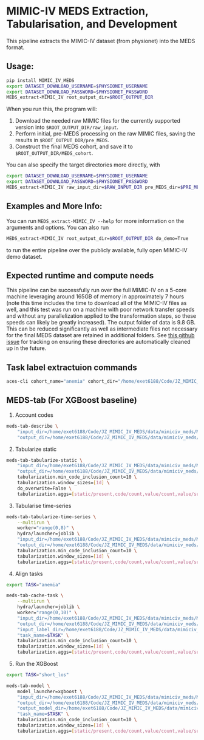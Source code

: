 # MIMIC-IV MEDS Extraction, Tabularisation, and Development

This pipeline extracts the MIMIC-IV dataset (from physionet) into the MEDS format.

## Usage:

```bash
pip install MIMIC_IV_MEDS
export DATASET_DOWNLOAD_USERNAME=$PHYSIONET_USERNAME
export DATASET_DOWNLOAD_PASSWORD=$PHYSIONET_PASSWORD
MEDS_extract-MIMIC_IV root_output_dir=$ROOT_OUTPUT_DIR
```

When you run this, the program will:

1. Download the needed raw MIMIC files for the currently supported version into
    `$ROOT_OUTPUT_DIR/raw_input`.
2. Perform initial, pre-MEDS processing on the raw MIMIC files, saving the results in
    `$ROOT_OUTPUT_DIR/pre_MEDS`.
3. Construct the final MEDS cohort, and save it to `$ROOT_OUTPUT_DIR/MEDS_cohort`.

You can also specify the target directories more directly, with

```bash
export DATASET_DOWNLOAD_USERNAME=$PHYSIONET_USERNAME
export DATASET_DOWNLOAD_PASSWORD=$PHYSIONET_PASSWORD
MEDS_extract-MIMIC_IV raw_input_dir=$RAW_INPUT_DIR pre_MEDS_dir=$PRE_MEDS_DIR MEDS_cohort_dir=$MEDS_COHORT_DIR
```

## Examples and More Info:

You can run `MEDS_extract-MIMIC_IV --help` for more information on the arguments and options. You can also run

```bash
MEDS_extract-MIMIC_IV root_output_dir=$ROOT_OUTPUT_DIR do_demo=True
```

to run the entire pipeline over the publicly available, fully open MIMIC-IV demo dataset.

## Expected runtime and compute needs

This pipeline can be successfully run over the full MIMIC-IV on a 5-core machine leveraging around 165GB of
memory in approximately 7 hours (note this time includes the time to download all of the MIMIC-IV files as
well, and this test was run on a machine with poor network transfer speeds and without any parallelization
applied to the transformation steps, so these speeds can likely be greatly increased). The output folder of
data is 9.8 GB. This can be reduced significantly as well as intermediate files not necessary for the final
MEDS dataset are retained in additional folders. See
[this github issue](https://github.com/mmcdermott/MEDS_transforms/issues/235) for tracking on ensuring these
directories are automatically cleaned up in the future.


## Task label extractuion commands
```bash
aces-cli cohort_name="anemia" cohort_dir="/home/exet6188/Code/JZ_MIMIC_IV_MEDS/data/mimiciv_meds" data.standard=meds data=sharded data.root="/home/exet6188/Code/JZ_MIMIC_IV_MEDS/data/mimiciv_meds/MEDS_cohort/data" "data.shard=$(expand_shards train/300 tuning/100 held_out/100)" -m

```

## MEDS-tab (For XGBoost baseline)
1. Account codes
```bash
meds-tab-describe \
    "input_dir=/home/exet6188/Code/JZ_MIMIC_IV_MEDS/data/mimiciv_meds/MEDS_cohort/data" \
    "output_dir=/home/exet6188/Code/JZ_MIMIC_IV_MEDS/data/mimiciv_meds/tabular"
```

2. Tabularize static
```bash
meds-tab-tabularize-static \
    "input_dir=/home/exet6188/Code/JZ_MIMIC_IV_MEDS/data/mimiciv_meds/MEDS_cohort/data" \
    "output_dir=/home/exet6188/Code/JZ_MIMIC_IV_MEDS/data/mimiciv_meds/tabular" \
    tabularization.min_code_inclusion_count=10 \
    tabularization.window_sizes=[1d] \
    do_overwrite=False \
    tabularization.aggs=[static/present,code/count,value/count,value/sum,value/sum_sqd,value/min,value/max]
```

3. Tabularise time-series
```bash
meds-tab-tabularize-time-series \
    --multirun \
    worker="range(0,8)" \
    hydra/launcher=joblib \
    "input_dir=/home/exet6188/Code/JZ_MIMIC_IV_MEDS/data/mimiciv_meds/MEDS_cohort/data" \
    "output_dir=/home/exet6188/Code/JZ_MIMIC_IV_MEDS/data/mimiciv_meds/tabular" \
    tabularization.min_code_inclusion_count=10 \
    tabularization.window_sizes=[1d] \
    tabularization.aggs=[static/present,code/count,value/count,value/sum,value/sum_sqd,value/min,value/max]
```


4. Align tasks
```bash
export TASK="anemia"

meds-tab-cache-task \
    --multirun \
    hydra/launcher=joblib \
    worker="range(0,10)" \
    "input_dir=/home/exet6188/Code/JZ_MIMIC_IV_MEDS/data/mimiciv_meds/MEDS_cohort/data" \
    "output_dir=/home/exet6188/Code/JZ_MIMIC_IV_MEDS/data/mimiciv_meds/tabular" \
    "input_label_dir=/home/exet6188/Code/JZ_MIMIC_IV_MEDS/data/mimiciv_meds/tasks/$TASK" \
    "task_name=$TASK" \
    tabularization.min_code_inclusion_count=10 \
    tabularization.window_sizes=[1d] \
    tabularization.aggs=[static/present,code/count,value/count,value/sum,value/sum_sqd,value/min,value/max]
```

5. Run the XGBoost
```bash
export TASK="short_los"

meds-tab-model \
    model_launcher=xgboost \
    "input_dir=/home/exet6188/Code/JZ_MIMIC_IV_MEDS/data/mimiciv_meds/MEDS_cohort/data" \
    "output_dir=/home/exet6188/Code/JZ_MIMIC_IV_MEDS/data/mimiciv_meds/tabular" \
    "output_model_dir=/home/exet6188/Code/JZ_MIMIC_IV_MEDS/data/mimiciv_meds/baselines/$TASK/" \
    "task_name=$TASK" \
    tabularization.min_code_inclusion_count=10 \
    tabularization.window_sizes=[1d] \
    tabularization.aggs=[static/present,code/count,value/count,value/sum,value/sum_sqd,value/min,value/max]
```